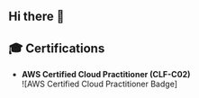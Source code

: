 ## Hi there 👋

## 🎓 Certifications
- **AWS Certified Cloud Practitioner (CLF-C02)**  
![AWS Certified Cloud Practitioner Badge]



